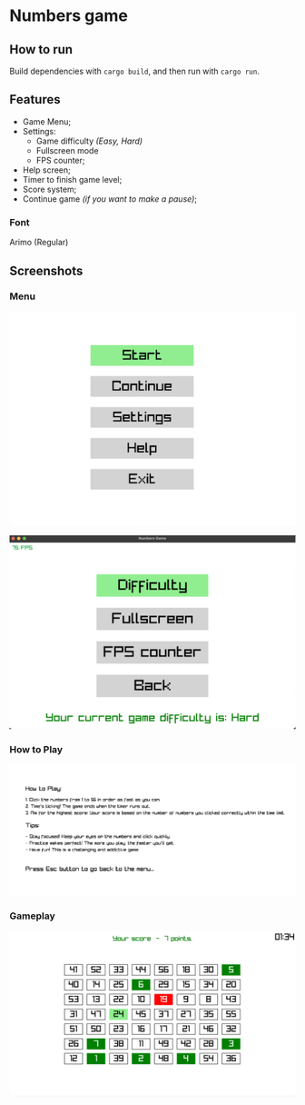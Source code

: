 # Numbers game

## How to run

Build dependencies with `cargo build`, and then run with `cargo run`.

## Features

* Game Menu;
* Settings:
    - Game difficulty *(Easy, Hard)*
    - Fullscreen mode
    - FPS counter;
* Help screen;
* Timer to finish game level;
* Score system;
* Continue game *(if you want to make a pause)*;

### Font

Arimo (Regular)

## Screenshots

### Menu

![Game Menu Screenshot](docs/images/start-menu.png)

![Game Settings Screenshot](docs/images/settings.png)

### How to Play

![Game Settings Screenshot](docs/images/help.png)

### Gameplay

![Game Screenshot Example](docs/images/gameplay.png)